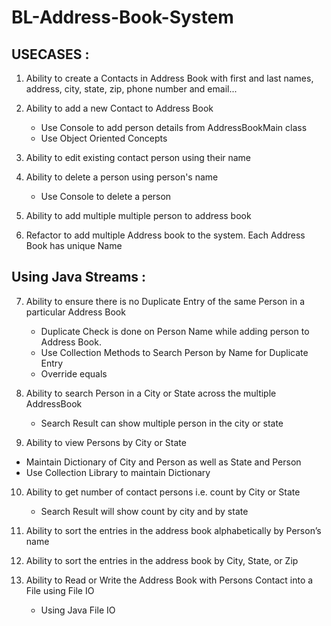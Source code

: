 # BL-Address-Book-System

## USECASES :

1. Ability to create a Contacts in Address Book with first and last names,
   address, city, state, zip, phone number and email...

2. Ability to add a new Contact to Address Book
   - Use Console to add  person details from AddressBookMain class
   - Use Object Oriented Concepts
 
3. Ability to edit existing contact person using their name

4. Ability to delete a person using person's name
   - Use Console to delete a person

5. Ability to add multiple multiple person to address book

6. Refactor to add multiple Address book to the system.
   Each Address Book has unique Name

## Using Java Streams : 

7. Ability to ensure there is no Duplicate Entry of the same Person
   in a particular Address Book
   - Duplicate Check is done on Person Name while adding person
     to Address Book.
   - Use Collection Methods to Search Person by Name for Duplicate Entry
   - Override equals

8. Ability to search Person in a City or State across the multiple AddressBook
   - Search Result can show multiple person in the city or state

9. Ability to view Persons by City or State 
  - Maintain Dictionary of City and Person as well as State and Person
  - Use Collection Library to maintain Dictionary

10. Ability to get number of contact persons i.e. count by City or State
    - Search Result will show count by city and by state

11. Ability to sort the entries in the address book alphabetically by
    Person’s name

12. Ability to sort the entries in the address book by City,
    State, or Zip 

13. Ability to Read or Write the Address Book with
    Persons Contact into a File using File IO
    - Using Java File IO
